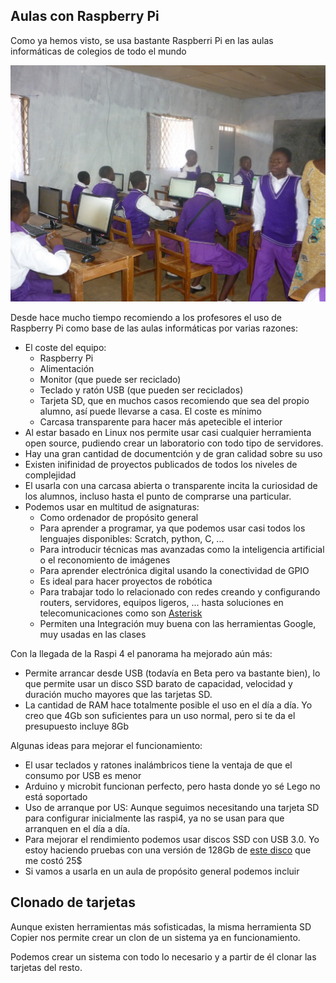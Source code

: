 ## Aulas con Raspberry Pi

Como ya hemos visto, se usa bastante Raspberri Pi en las aulas informáticas de colegios de todo el mundo

![Aula con Raspberry Pi](./images/AulaPi.jpg)

Desde hace mucho tiempo recomiendo a los profesores el uso de Raspberry Pi como base de las aulas informáticas por varias razones:
* El coste del equipo:
    * Raspberry Pi
    * Alimentación
    * Monitor (que puede ser reciclado)
    * Teclado y ratón USB (que pueden ser reciclados)
    * Tarjeta SD, que en muchos casos recomiendo que sea del propio alumno, así puede llevarse a casa. El coste es mínimo
    * Carcasa transparente para hacer más apetecible el interior
* Al estar basado en Linux nos permite usar casi cualquier herramienta open source, pudiendo crear un laboratorio con todo tipo de servidores.
* Hay una gran cantidad de documentción y de gran calidad sobre su uso
* Existen inifinidad de proyectos publicados de todos los niveles de complejidad
* El usarla con una carcasa abierta o transparente incita la curiosidad de los alumnos, incluso hasta el punto de comprarse una particular.
* Podemos usar en multitud de asignaturas:
    * Como ordenador de propósito general
    * Para aprender a programar, ya que podemos usar casi todos los lenguajes disponibles: Scratch, python, C, ...
    * Para introducir técnicas mas avanzadas como la inteligencia artificial o el reconomiento de imágenes 
    * Para aprender electrónica digital usando la conectividad de GPIO
    * Es ideal para hacer proyectos de robótica
    * Para trabajar todo lo relacionado con redes creando y configurando routers, servidores, equipos ligeros, ... hasta soluciones en telecomunicaciones como son [Asterisk](https://www.asterisk.org/)
    * Permiten una Integración muy buena con las herramientas Google, muy usadas en las clases

Con la llegada de la Raspi 4 el panorama ha mejorado aún más:
* Permite arrancar desde USB (todavía en Beta pero va bastante bien), lo que permite usar un disco SSD barato de capacidad, velocidad y duración mucho mayores que las tarjetas SD. 
* La cantidad de RAM hace totalmente posible el uso en el día a día. Yo creo que 4Gb son suficientes para un uso normal, pero si te da el presupuesto incluye 8Gb

Algunas ideas para mejorar el funcionamiento:
* El usar teclados y ratones inalámbricos tiene la ventaja de que el consumo por USB es menor 
* Arduino y microbit funcionan perfecto, pero hasta donde yo sé Lego no está soportado
* Uso de arranque por US: Aunque seguimos necesitando una tarjeta SD para configurar inicialmente las raspi4, ya no se usan para que arranquen en el día a día. 
* Para mejorar el rendimiento podemos usar discos SSD con USB 3.0. Yo estoy haciendo pruebas con una versión de 128Gb de [este disco](https://es.aliexpress.com/item/33053472759.html?spm=a2g0s.9042311.0.0.274263c0sLwovz) que me costó 25$
* Si vamos a usarla en un aula de propósito general podemos incluir

## Clonado de tarjetas

Aunque existen herramientas más sofisticadas, la misma herramienta SD Copier nos permite crear un clon de un sistema ya en funcionamiento. 

Podemos crear un sistema con todo lo necesario y a partir de él clonar las tarjetas del resto.
